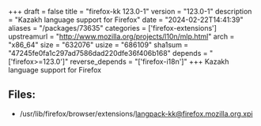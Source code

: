 +++
draft = false
title = "firefox-kk 123.0-1"
version = "123.0-1"
description = "Kazakh language support for Firefox"
date = "2024-02-22T14:41:39"
aliases = "/packages/73635"
categories = ['firefox-extensions']
upstreamurl = "http://www.mozilla.org/projects/l10n/mlp.html"
arch = "x86_64"
size = "632076"
usize = "686109"
sha1sum = "47245fe0fa1c297ad7586dad220dfe36f406b168"
depends = "['firefox>=123.0']"
reverse_depends = "['firefox-i18n']"
+++
Kazakh language support for Firefox

## Files: 
* /usr/lib/firefox/browser/extensions/langpack-kk@firefox.mozilla.org.xpi
